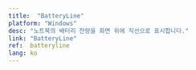 ```yaml
---
title:  "BatteryLine"
platform: "Windows"
desc: "노트북의 배터리 잔량을 화면 위에 직선으로 표시합니다."
link: "BatteryLine"
ref:  batteryline
lang: ko
---
```

